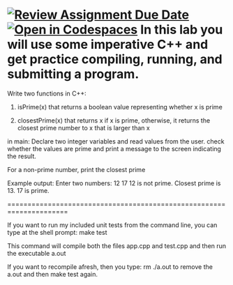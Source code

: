 [![Review Assignment Due Date](https://classroom.github.com/assets/deadline-readme-button-22041afd0340ce965d47ae6ef1cefeee28c7c493a6346c4f15d667ab976d596c.svg)](https://classroom.github.com/a/LsH64ZWh)
[![Open in Codespaces](https://classroom.github.com/assets/launch-codespace-2972f46106e565e64193e422d61a12cf1da4916b45550586e14ef0a7c637dd04.svg)](https://classroom.github.com/open-in-codespaces?assignment_repo_id=20331892)
In this lab you will use some imperative C++ and get practice compiling, running, and submitting a program.
=====================================================================

Write two functions in C++:

1. isPrime(x) that returns a boolean value representing whether x is prime

2. closestPrime(x) that returns x if x is prime, otherwise, it returns the closest prime number to x that is larger than x

in main:
Declare two integer variables and read values from the user.
check whether the values are prime and print a message to the screen indicating the result.

For a non-prime number, print the closest prime

Example output:
Enter two numbers: 12 17
12 is not prime. Closest prime is 13.
17 is prime.

=====================================================================


 If you want to run my included unit tests from the command line, you can type at the shell prompt:
 make test
 
 This command will compile both the files app.cpp and test.cpp and then run the executable a.out

If you want to recompile afresh, then you type:
rm ./a.out
to remove the a.out and then make test again.